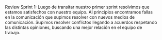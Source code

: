 Review Sprint 1:
Luego de transitar nuestro primer sprint resolvimos que estamos satisfechos con nuestro equipo. 
Al principios encontramos fallas en la comunicación que supimos resolver con nuevos medios de comunicación. 
Supimos resolver conflictos llegando a acuerdos respetando las distintas opiniones, buscando una mejor relación en el equipo de trabajo. 
